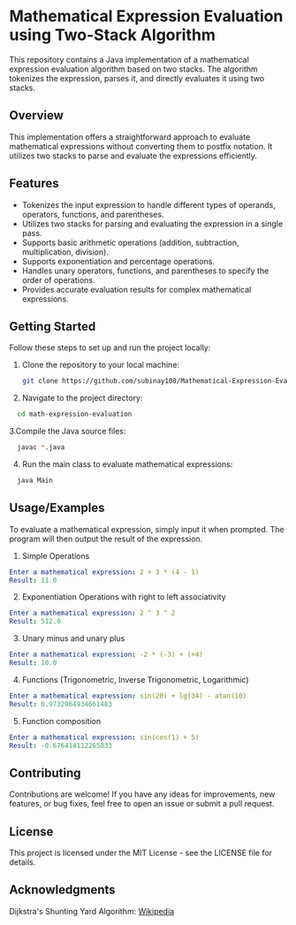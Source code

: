 # Mathematical Expression Evaluation using Two-Stack Algorithm

This repository contains a Java implementation of a mathematical expression evaluation algorithm based on two stacks. The algorithm tokenizes the expression, parses it, and directly evaluates it using two stacks.

## Overview

This implementation offers a straightforward approach to evaluate mathematical expressions without converting them to postfix notation. It utilizes two stacks to parse and evaluate the expressions efficiently.

## Features

- Tokenizes the input expression to handle different types of operands, operators, functions, and parentheses.
- Utilizes two stacks for parsing and evaluating the expression in a single pass.
- Supports basic arithmetic operations (addition, subtraction, multiplication, division).
- Supports exponentiation and percentage operations.
- Handles unary operators, functions, and parentheses to specify the order of operations.
- Provides accurate evaluation results for complex mathematical expressions.

## Getting Started

Follow these steps to set up and run the project locally:

1. Clone the repository to your local machine:

   ```bash
   git clone https://github.com/subinay108/Mathematical-Expression-Evaluation.git
2. Navigate to the project directory:
```bash
  cd math-expression-evaluation
```
3.Compile the Java source files:
```bash
  javac *.java
```
4. Run the main class to evaluate mathematical expressions:
```bash
  java Main
```


## Usage/Examples

To evaluate a mathematical expression, simply input it when prompted. The program will then output the result of the expression.
1. Simple Operations
```yaml
Enter a mathematical expression: 2 + 3 * (4 - 1)
Result: 11.0
```
2. Exponentiation Operations with right to left associativity
```yaml
Enter a mathematical expression: 2 ^ 3 ^ 2
Result: 512.0
```
3. Unary minus and unary plus 
```yaml
Enter a mathematical expression: -2 * (-3) + (+4)
Result: 10.0
```
4. Functions (Trigonometric, Inverse Trigonometric, Logarithmic) 
```yaml
Enter a mathematical expression: sin(20) + lg(34) - atan(10)
Result: 0.9732964934661483
```
5. Function composition 
```yaml
Enter a mathematical expression: sin(cos(1) + 5)
Result: -0.676414112265833
```


## Contributing

Contributions are welcome! If you have any ideas for improvements, new features, or bug fixes, feel free to open an issue or submit a pull request.

## License

This project is licensed under the MIT License - see the LICENSE file for details.

## Acknowledgments

Dijkstra's Shunting Yard Algorithm: [Wikipedia](https://en.wikipedia.org/wiki/Shunting_yard_algorithm)